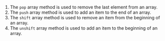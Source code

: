 1. The `pop` array method is used to remove the last element from an array.
1. The `push` array method is used to add an item to the end of an array.
1. The `shift` array method is used to remove an item from the beginning of an array.
1. The `unshift` array method is used to add an item to the beginning of an array.
